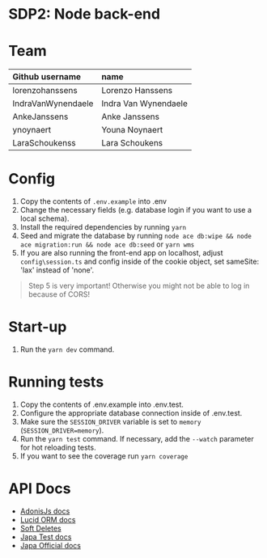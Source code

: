 ﻿# SDP2: Node back-end

# Team

| Github username    | name                 |
|:-------------------|:---------------------|
| lorenzohanssens    | Lorenzo Hanssens     |
| IndraVanWynendaele | Indra Van Wynendaele |
| AnkeJanssens       | Anke Janssens        |
| ynoynaert          | Youna Noynaert       |
| LaraSchoukenss     | Lara Schoukens       |


# Config

1. Copy the contents of `.env.example` into .env
2. Change the necessary fields (e.g. database login if you want to use a local schema).
3. Install the required dependencies by running `yarn`
4. Seed and migrate the database by running `node ace db:wipe && node ace migration:run && node ace db:seed` or `yarn wms`
5. If you are also running the front-end app on localhost, adjust `config\session.ts` and config inside of the cookie object, set sameSite: 'lax' instead of 'none'.

> Step 5 is very important! Otherwise you might not be able to log in because of CORS!



# Start-up

1. Run the `yarn dev` command.


# Running tests
1. Copy the contents of .env.example into .env.test.
2. Configure the appropriate database connection inside of .env.test.
3. Make sure the `SESSION_DRIVER` variable is set to `memory` (`SESSION_DRIVER=memory`).
4. Run the `yarn test` command. If necessary, add the `--watch` parameter for hot reloading tests.
5. If you want to see the coverage run `yarn coverage`



# API Docs

- [AdonisJs docs](https://docs.adonisjs.com)
- [Lucid ORM docs](https://lucid.adonisjs.com/)
- [Soft Deletes](https://github.com/lookinlab/adonis-lucid-soft-deletes)
- [Japa Test docs](https://docs.adonisjs.com/guides/testing) 
- [Japa Official docs](https://japa.dev/docs/introduction)
